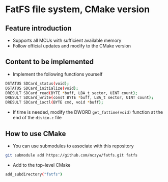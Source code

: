 # FatFS file system, CMake version
## Feature introduction
 - Supports all MCUs with sufficient available memory
 - Follow official updates and modify to the CMake version
## Content to be implemented
* Implement the following functions yourself
```bash
DSTATUS SDCard_status(void);
DSTATUS SDCard_initialize(void);
DRESULT SDCard_read(BYTE *buff, LBA_t sector, UINT count);
DRESULT SDCard_write(const BYTE *buff, LBA_t sector, UINT count);
DRESULT SDCard_ioctl(BYTE cmd, void *buff);
```
* If time is needed, modify the DWORD `get_fattime(void)` function at the end of the `diskio.c` file
## How to use CMake
 - You can use submodules to associate with this repository
 ```bash
git submodule add https://github.com/nczyw/fatfs.git fatfs
 ```
 - Add to the top-level CMake
 ```bash
add_subdirectory("fatfs")
 ```